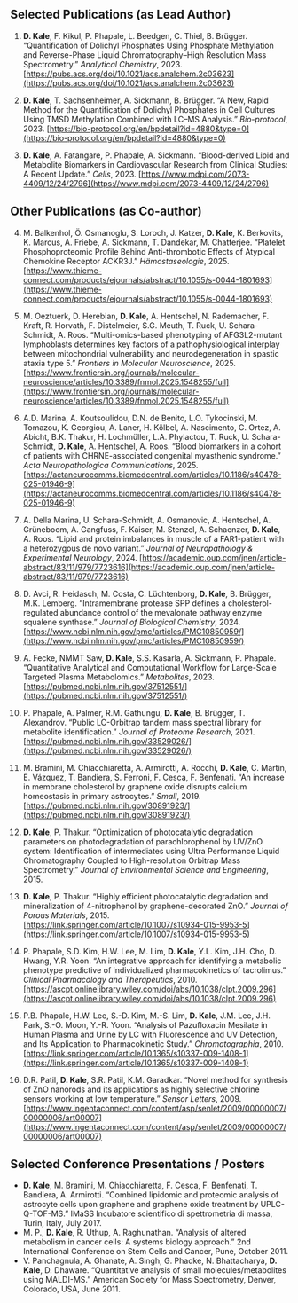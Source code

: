 
## Selected Publications (as Lead Author)

1. **D. Kale**, F. Kikul, P. Phapale, L. Beedgen, C. Thiel, B. Brügger. “Quantification of Dolichyl Phosphates Using Phosphate Methylation and Reverse-Phase Liquid Chromatography–High Resolution Mass Spectrometry.” *Analytical Chemistry*, 2023. [https://pubs.acs.org/doi/10.1021/acs.analchem.2c03623](https://pubs.acs.org/doi/10.1021/acs.analchem.2c03623)

2. **D. Kale**, T. Sachsenheimer, A. Sickmann, B. Brügger. “A New, Rapid Method for the Quantification of Dolichyl Phosphates in Cell Cultures Using TMSD Methylation Combined with LC–MS Analysis.” *Bio-protocol*, 2023. [https://bio-protocol.org/en/bpdetail?id=4880&type=0](https://bio-protocol.org/en/bpdetail?id=4880&type=0)

3. **D. Kale**, A. Fatangare, P. Phapale, A. Sickmann. “Blood-derived Lipid and Metabolite Biomarkers in Cardiovascular Research from Clinical Studies: A Recent Update.” *Cells*, 2023. [https://www.mdpi.com/2073-4409/12/24/2796](https://www.mdpi.com/2073-4409/12/24/2796)

## Other Publications (as Co-author)

4. M. Balkenhol, Ö. Osmanoglu, S. Loroch, J. Katzer, **D. Kale**, K. Berkovits, K. Marcus, A. Friebe, A. Sickmann, T. Dandekar, M. Chatterjee. “Platelet Phosphoproteomic Profile Behind Anti-thrombotic Effects of Atypical Chemokine Receptor ACKR3J.” *Hämostaseologie*, 2025. [https://www.thieme-connect.com/products/ejournals/abstract/10.1055/s-0044-1801693](https://www.thieme-connect.com/products/ejournals/abstract/10.1055/s-0044-1801693)

5. M. Oeztuerk, D. Herebian, **D. Kale**, A. Hentschel, N. Rademacher, F. Kraft, R. Horvath, F. Distelmeier, S.G. Meuth, T. Ruck, U. Schara-Schmidt, A. Roos. “Multi-omics-based phenotyping of AFG3L2-mutant lymphoblasts determines key factors of a pathophysiological interplay between mitochondrial vulnerability and neurodegeneration in spastic ataxia type 5.” *Frontiers in Molecular Neuroscience*, 2025. [https://www.frontiersin.org/journals/molecular-neuroscience/articles/10.3389/fnmol.2025.1548255/full](https://www.frontiersin.org/journals/molecular-neuroscience/articles/10.3389/fnmol.2025.1548255/full)

6. A.D. Marina, A. Koutsoulidou, D.N. de Benito, L.O. Tykocinski, M. Tomazou, K. Georgiou, A. Laner, H. Kölbel, A. Nascimento, C. Ortez, A. Abicht, B.K. Thakur, H. Lochmüller, L.A. Phylactou, T. Ruck, U. Schara-Schmidt, **D. Kale**, A. Hentschel, A. Roos. “Blood biomarkers in a cohort of patients with CHRNE-associated congenital myasthenic syndrome.” *Acta Neuropathologica Communications*, 2025. [https://actaneurocomms.biomedcentral.com/articles/10.1186/s40478-025-01946-9](https://actaneurocomms.biomedcentral.com/articles/10.1186/s40478-025-01946-9)

7. A. Della Marina, U. Schara-Schmidt, A. Osmanovic, A. Hentschel, A. Grüneboom, A. Gangfuss, F. Kaiser, M. Stenzel, A. Schaenzer, **D. Kale**, A. Roos. “Lipid and protein imbalances in muscle of a FAR1-patient with a heterozygous de novo variant.” *Journal of Neuropathology & Experimental Neurology*, 2024. [https://academic.oup.com/jnen/article-abstract/83/11/979/7723616](https://academic.oup.com/jnen/article-abstract/83/11/979/7723616)

8. D. Avci, R. Heidasch, M. Costa, C. Lüchtenborg, **D. Kale**, B. Brügger, M.K. Lemberg. “Intramembrane protease SPP defines a cholesterol-regulated abundance control of the mevalonate pathway enzyme squalene synthase.” *Journal of Biological Chemistry*, 2024. [https://www.ncbi.nlm.nih.gov/pmc/articles/PMC10850959/](https://www.ncbi.nlm.nih.gov/pmc/articles/PMC10850959/)

9. A. Fecke, NMMT Saw, **D. Kale**, S.S. Kasarla, A. Sickmann, P. Phapale. “Quantitative Analytical and Computational Workflow for Large-Scale Targeted Plasma Metabolomics.” *Metabolites*, 2023. [https://pubmed.ncbi.nlm.nih.gov/37512551/](https://pubmed.ncbi.nlm.nih.gov/37512551/)

10. P. Phapale, A. Palmer, R.M. Gathungu, **D. Kale**, B. Brügger, T. Alexandrov. “Public LC-Orbitrap tandem mass spectral library for metabolite identification.” *Journal of Proteome Research*, 2021. [https://pubmed.ncbi.nlm.nih.gov/33529026/](https://pubmed.ncbi.nlm.nih.gov/33529026/)

11. M. Bramini, M. Chiacchiaretta, A. Armirotti, A. Rocchi, **D. Kale**, C. Martin, E. Vázquez, T. Bandiera, S. Ferroni, F. Cesca, F. Benfenati. “An increase in membrane cholesterol by graphene oxide disrupts calcium homeostasis in primary astrocytes.” *Small*, 2019. [https://pubmed.ncbi.nlm.nih.gov/30891923/](https://pubmed.ncbi.nlm.nih.gov/30891923/)

12. **D. Kale**, P. Thakur. “Optimization of photocatalytic degradation parameters on photodegradation of parachlorophenol by UV/ZnO system: Identification of intermediates using Ultra Performance Liquid Chromatography Coupled to High-resolution Orbitrap Mass Spectrometry.” *Journal of Environmental Science and Engineering*, 2015.

13. **D. Kale**, P. Thakur. “Highly efficient photocatalytic degradation and mineralization of 4-nitrophenol by graphene-decorated ZnO.” *Journal of Porous Materials*, 2015. [https://link.springer.com/article/10.1007/s10934-015-9953-5](https://link.springer.com/article/10.1007/s10934-015-9953-5)

14. P. Phapale, S.D. Kim, H.W. Lee, M. Lim, **D. Kale**, Y.L. Kim, J.H. Cho, D. Hwang, Y.R. Yoon. “An integrative approach for identifying a metabolic phenotype predictive of individualized pharmacokinetics of tacrolimus.” *Clinical Pharmacology and Therapeutics*, 2010. [https://ascpt.onlinelibrary.wiley.com/doi/abs/10.1038/clpt.2009.296](https://ascpt.onlinelibrary.wiley.com/doi/abs/10.1038/clpt.2009.296)

15. P.B. Phapale, H.W. Lee, S.-D. Kim, M.-S. Lim, **D. Kale**, J.M. Lee, J.H. Park, S.-O. Moon, Y.-R. Yoon. “Analysis of Pazufloxacin Mesilate in Human Plasma and Urine by LC with Fluorescence and UV Detection, and Its Application to Pharmacokinetic Study.” *Chromatographia*, 2010. [https://link.springer.com/article/10.1365/s10337-009-1408-1](https://link.springer.com/article/10.1365/s10337-009-1408-1)

16. D.R. Patil, **D. Kale**, S.R. Patil, K.M. Garadkar. “Novel method for synthesis of ZnO nanorods and its applications as highly selective chlorine sensors working at low temperature.” *Sensor Letters*, 2009. [https://www.ingentaconnect.com/content/asp/senlet/2009/00000007/00000006/art00007](https://www.ingentaconnect.com/content/asp/senlet/2009/00000007/00000006/art00007)

## Selected Conference Presentations / Posters

- **D. Kale**, M. Bramini, M. Chiacchiaretta, F. Cesca, F. Benfenati, T. Bandiera, A. Armirotti. “Combined lipidomic and proteomic analysis of astrocyte cells upon graphene and graphene oxide treatment by UPLC-Q-TOF-MS.” IMaSS Incubatore scientifico di spettrometria di massa, Turin, Italy, July 2017.
- M. P., **D. Kale**, R. Uthup, A. Raghunathan. “Analysis of altered metabolism in cancer cells: A systems biology approach.” 2nd International Conference on Stem Cells and Cancer, Pune, October 2011.
- V. Panchagnula, A. Ghanate, A. Singh, G. Phadke, N. Bhattacharya, **D. Kale**, D. Dhaware. “Quantitative analysis of small molecules/metabolites using MALDI-MS.” American Society for Mass Spectrometry, Denver, Colorado, USA, June 2011.
